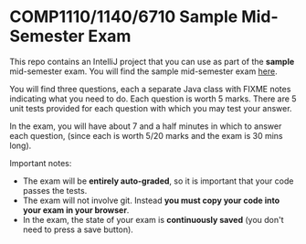 # COMP1110/1140/6710 Sample Mid-Semester Exam

This repo contains an IntelliJ project that you can use as
 part of the **sample** mid-semester exam.   You will find the sample mid-semester
 exam [here](https://cs.anu.edu.au/courses/comp1110/mse/sample/exam.html).

 You will find three questions, each a separate Java class with
  FIXME notes indicating what you need to do.   Each question is
  worth 5 marks.  There are 5 unit tests
  provided for each question with which you may test your answer.

In the exam, you will have about 7 and a half minutes in which to answer
each question, (since each is worth 5/20 marks and the
 exam is 30 mins long).

 Important notes:
 * The exam will be **entirely auto-graded**, so it is important that your code passes the tests.
 * The exam will not involve git.  Instead **you must copy your code into your
 exam in your browser**.
 * In the exam, the state of your exam is **continuously saved** (you don't need
 to press a save button).

